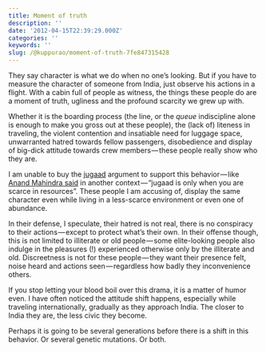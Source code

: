 ```yaml
---
title: Moment of truth
description: ''
date: '2012-04-15T22:39:29.000Z'
categories: ''
keywords: ''
slug: /@kuppurao/moment-of-truth-7fe847315428
---
```


They say character is what we do when no one’s looking. But if you have to measure the character of someone from India, just observe his actions in a flight. With a cabin full of people as witness, the things these people do are a moment of truth, ugliness and the profound scarcity we grew up with.

Whether it is the boarding process (the line, or the _queue_ indiscipline alone is enough to make you gross out at these people), the (lack of) liteness in traveling, the violent contention and insatiable need for luggage space, unwarranted hatred towards fellow passengers, disobedience and display of big-dick attitude towards crew members — these people really show who they are.

I am unable to buy the [jugaad](http://samosapedia.com/e/Jugaad) argument to support this behavior — like [Anand Mahindra said](http://m.economictimes.com/PDAET/articleshow/msid-12630750,curpg-1.cms) in another context — “jugaad is only when you are scarce in resources”. These people I am accusing of, display the same character even while living in a less-scarce environment or even one of abundance.

In their defense, I speculate, their hatred is not real, there is no conspiracy to their actions — except to protect what’s their own. In their offense though, this is not limited to illiterate or old people — some elite-looking people also indulge in the pleasures (!) experienced otherwise only by the illiterate and old. Discreetness is not for these people — they want their presence felt, noise heard and actions seen — regardless how badly they inconvenience others.

If you stop letting your blood boil over this drama, it is a matter of humor even. I have often noticed the attitude shift happens, especially while traveling internationally, gradually as they approach India. The closer to India they are, the less civic they become.

Perhaps it is going to be several generations before there is a shift in this behavior. Or several genetic mutations. Or both.